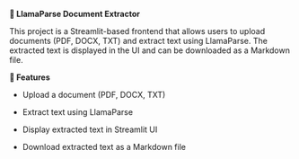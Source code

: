 **📄 LlamaParse Document Extractor**

This project is a Streamlit-based frontend that allows users to upload documents (PDF, DOCX, TXT) and extract text using LlamaParse. The extracted text is displayed in the UI and can be downloaded as a Markdown file.

**🚀 Features**

- Upload a document (PDF, DOCX, TXT)

- Extract text using LlamaParse

- Display extracted text in Streamlit UI

- Download extracted text as a Markdown file
